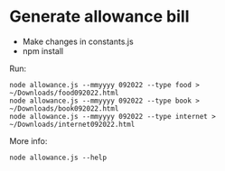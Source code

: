 # Generate allowance bill

- Make changes in constants.js
- npm install

Run:
```
node allowance.js --mmyyyy 092022 --type food > ~/Downloads/food092022.html
node allowance.js --mmyyyy 092022 --type book > ~/Downloads/book092022.html
node allowance.js --mmyyyy 092022 --type internet > ~/Downloads/internet092022.html
```

More info: 
```
node allowance.js --help
```
